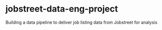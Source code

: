 # jobstreet-data-eng-project
Building a data pipeline to deliver job listing data from Jobstreet for analysis
